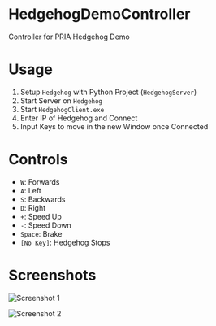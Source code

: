 # HedgehogDemoController
Controller for PRIA Hedgehog Demo

# Usage
1. Setup `Hedgehog` with Python Project (`HedgehogServer`)
2. Start Server on `Hedgehog`
3. Start `HedgehogClient.exe`
4. Enter IP of Hedgehog and Connect
5. Input Keys to move in the new Window once Connected

# Controls
* `W`: Forwards
* `A`: Left
* `S`: Backwards
* `D`: Right
* `+`: Speed Up
* `-`: Speed Down
* `Space`: Brake
* `[No Key]`: Hedgehog Stops

# Screenshots
![Screenshot 1](http://i.imgur.com/k3OHZlr.png)


![Screenshot 2](http://i.imgur.com/goxqisW.png)